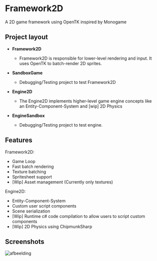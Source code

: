 # Framework2D
A 2D game framework using OpenTK inspired by Monogame


## Project layout ##
* **Framework2D**
  - Framework2D is responsible for lower-level rendering and input. It uses OpenTK to batch-render 2D sprites.
  
* **SandboxGame**
  - Debugging/Testing project to test Framework2D
  
* **Engine2D**
  - The Engine2D implements higher-level game engine concepts like an Entity-Component-System and [wip] 2D Physics


* **EngineSandbox**
  - Debugging/Testing project to test engine.
  
  
  
## Features ##

Framework2D:
  - Game Loop
  - Fast batch rendering
  - Texture batching
  - Spritesheet support
  - [Wip] Asset management (Currently only textures)

Engine2D:
  - Entity-Component-System
  - Custom user script components
  - Scene serialization
  - [Wip] Runtime c# code compilation to allow users to script custom components
  - [Wip] 2D Physics using ChipmunkSharp


## Screenshots ##

![afbeelding](https://user-images.githubusercontent.com/7734887/132525569-d7c4b255-29fb-4de1-ba5f-1fd9b4661912.png)

